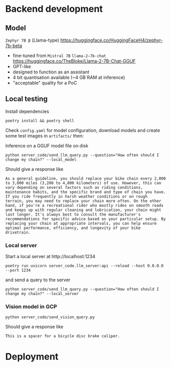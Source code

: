 # Backend development 

## Model
`Zephyr 7B β` (Llama-type) https://huggingface.co/HuggingFaceH4/zephyr-7b-beta
- fine-tuned from `Mistral 7B`
`llama-2–7b-chat` https://huggingface.co/TheBloke/Llama-2-7B-Chat-GGUF
- GPT-like
- designed to function as an assistant
- 4 bit quantisation available (~4 GB RAM at inference) 
- "acceptable" quality for a PoC

## Local testing 
Install dependencies
```shell
poetry install && poetry shell
```
Check `config.yaml` for model configuration, download models and create some test images in `artifacts/` then:

Inference on a GGUF model file on disk 
```shell
python server_code/send_llm_query.py --question="How often should I change my chain?" --local_model
```
Should give a response like
```text
As a general guideline, you should replace your bike chain every 2,000 to 3,000 miles (3,200 to 4,800 kilometers) of use. However, this can vary depending on several factors such as riding conditions, maintenance habits, and the specific brand and type of chain you have. If you ride frequently in harsh weather conditions or on rough terrain, you may need to replace your chain more often. On the other hand, if you're a recreational rider who mostly rides on smooth roads and keeps up with regular cleaning and lubrication, your chain might last longer. It's always best to consult the manufacturer's recommendations for specific advice based on your particular setup. By replacing your chain at appropriate intervals, you can help ensure optimal performance, efficiency, and longevity of your bike drivetrain.
```
### Local server
Start a local server at http://localhost:1234
```shell
poetry run uvicorn server_code.llm_server:api --reload --host 0.0.0.0 --port 1234
```
and send a query to the server
```shell
python server_code/send_llm_query.py --question="How often should I change my chain?" --local_server
```

### Vision model in GCP
```shell
python server_code/send_vision_query.py
```
Should give a response like
```text
This is a spacer for a bicycle disc brake caliper.
```

# Deployment


